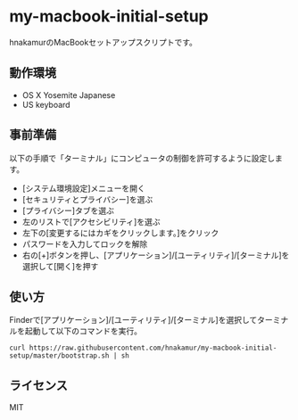 my-macbook-initial-setup
========================

hnakamurのMacBookセットアップスクリプトです。

## 動作環境

* OS X Yosemite Japanese
* US keyboard

## 事前準備

以下の手順で「ターミナル」にコンピュータの制御を許可するように設定します。

* [システム環境設定]メニューを開く
* [セキュリティとプライバシー]を選ぶ
* [プライバシー]タブを選ぶ
* 左のリストで[アクセシビリティ]を選ぶ
* 左下の[変更するにはカギをクリックします。]をクリック
* パスワードを入力してロックを解除
* 右の[+]ボタンを押し、[アプリケーション]/[ユーティリティ]/[ターミナル]を選択して[開く]を押す

## 使い方

Finderで[アプリケーション]/[ユーティリティ]/[ターミナル]を選択してターミナルを起動して以下のコマンドを実行。

```
curl https://raw.githubusercontent.com/hnakamur/my-macbook-initial-setup/master/bootstrap.sh | sh
```

## ライセンス

MIT
